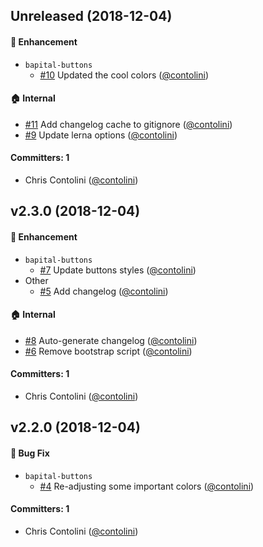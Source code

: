 
## Unreleased (2018-12-04)

#### :rocket: Enhancement
* `bapital-buttons`
  * [#10](https://github.com/cfpb/bapital-framework/pull/10) Updated the cool colors ([@contolini](https://github.com/contolini))

#### :house: Internal
* [#11](https://github.com/cfpb/bapital-framework/pull/11) Add changelog cache to gitignore ([@contolini](https://github.com/contolini))
* [#9](https://github.com/cfpb/bapital-framework/pull/9) Update lerna options ([@contolini](https://github.com/contolini))

#### Committers: 1
- Chris Contolini ([@contolini](https://github.com/contolini))


## v2.3.0 (2018-12-04)

#### :rocket: Enhancement
* `bapital-buttons`
  * [#7](https://github.com/cfpb/bapital-framework/pull/7) Update buttons styles ([@contolini](https://github.com/contolini))
* Other
  * [#5](https://github.com/cfpb/bapital-framework/pull/5) Add changelog ([@contolini](https://github.com/contolini))

#### :house: Internal
* [#8](https://github.com/cfpb/bapital-framework/pull/8) Auto-generate changelog ([@contolini](https://github.com/contolini))
* [#6](https://github.com/cfpb/bapital-framework/pull/6) Remove bootstrap script ([@contolini](https://github.com/contolini))

#### Committers: 1
- Chris Contolini ([@contolini](https://github.com/contolini))


## v2.2.0 (2018-12-04)

#### :bug: Bug Fix
* `bapital-buttons`
  * [#4](https://github.com/cfpb/bapital-framework/pull/4) Re-adjusting some important colors ([@contolini](https://github.com/contolini))

#### Committers: 1
- Chris Contolini ([@contolini](https://github.com/contolini))

